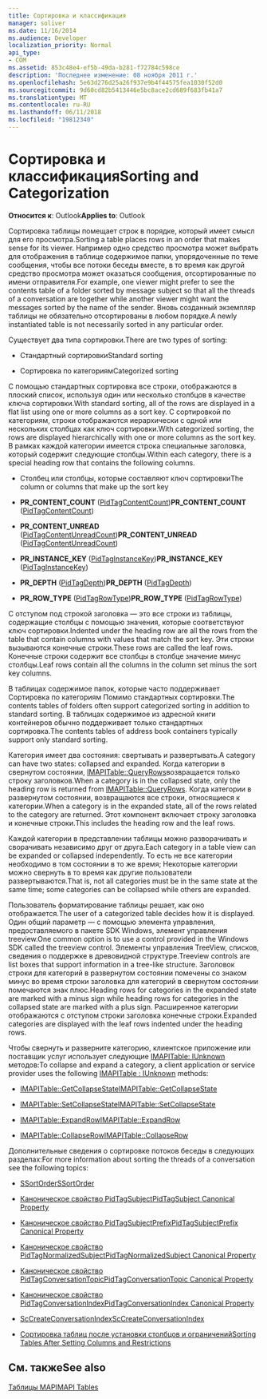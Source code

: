 ```yaml
---
title: Сортировка и классификация
manager: soliver
ms.date: 11/16/2014
ms.audience: Developer
localization_priority: Normal
api_type:
- COM
ms.assetid: 853c48e4-ef5b-49da-b281-f72784c598ce
description: 'Последнее изменение: 08 ноября 2011 г.'
ms.openlocfilehash: 5e63d276d25a26f937e9b4f44575fea1030f52d0
ms.sourcegitcommit: 9d60cd82b5413446e5bc8ace2cd689f683fb41a7
ms.translationtype: MT
ms.contentlocale: ru-RU
ms.lasthandoff: 06/11/2018
ms.locfileid: "19812340"
---
```

# <a name="sorting-and-categorization"></a><span data-ttu-id="38e9e-103">Сортировка и классификация</span><span class="sxs-lookup"><span data-stu-id="38e9e-103">Sorting and Categorization</span></span>

 
  
<span data-ttu-id="38e9e-104">**Относится к**: Outlook</span><span class="sxs-lookup"><span data-stu-id="38e9e-104">**Applies to**: Outlook</span></span> 
  
<span data-ttu-id="38e9e-105">Сортировка таблицы помещает строк в порядке, который имеет смысл для его просмотра.</span><span class="sxs-lookup"><span data-stu-id="38e9e-105">Sorting a table places rows in an order that makes sense for its viewer.</span></span> <span data-ttu-id="38e9e-106">Например одно средство просмотра может выбрать для отображения в таблице содержимое папки, упорядоченные по теме сообщения, чтобы все потоки беседы вместе, в то время как другой средство просмотра может оказаться сообщения, отсортированные по имени отправителя.</span><span class="sxs-lookup"><span data-stu-id="38e9e-106">For example, one viewer might prefer to see the contents table of a folder sorted by message subject so that all the threads of a conversation are together while another viewer might want the messages sorted by the name of the sender.</span></span> <span data-ttu-id="38e9e-107">Вновь созданный экземпляр таблицы не обязательно отсортированы в любом порядке.</span><span class="sxs-lookup"><span data-stu-id="38e9e-107">A newly instantiated table is not necessarily sorted in any particular order.</span></span> 
  
<span data-ttu-id="38e9e-108">Существует два типа сортировки.</span><span class="sxs-lookup"><span data-stu-id="38e9e-108">There are two types of sorting:</span></span>
  
- <span data-ttu-id="38e9e-109">Стандартный сортировки</span><span class="sxs-lookup"><span data-stu-id="38e9e-109">Standard sorting</span></span>
    
- <span data-ttu-id="38e9e-110">Сортировка по категориям</span><span class="sxs-lookup"><span data-stu-id="38e9e-110">Categorized sorting</span></span> 
    
<span data-ttu-id="38e9e-111">С помощью стандартных сортировка все строки, отображаются в плоский список, используя один или несколько столбцов в качестве ключа сортировки.</span><span class="sxs-lookup"><span data-stu-id="38e9e-111">With standard sorting, all of the rows are displayed in a flat list using one or more columns as a sort key.</span></span> <span data-ttu-id="38e9e-112">С сортировкой по категориям, строки отображаются иерархически с одной или нескольких столбцах как ключ сортировки.</span><span class="sxs-lookup"><span data-stu-id="38e9e-112">With categorized sorting, the rows are displayed hierarchically with one or more columns as the sort key.</span></span> <span data-ttu-id="38e9e-113">В рамках каждой категории имеется строка специальные заголовка, который содержит следующие столбцы.</span><span class="sxs-lookup"><span data-stu-id="38e9e-113">Within each category, there is a special heading row that contains the following columns.</span></span>
  
- <span data-ttu-id="38e9e-114">Столбец или столбцы, которые составляют ключ сортировки</span><span class="sxs-lookup"><span data-stu-id="38e9e-114">The column or columns that make up the sort key</span></span>
    
- <span data-ttu-id="38e9e-115">**PR_CONTENT_COUNT** ([PidTagContentCount](pidtagcontentcount-canonical-property.md))</span><span class="sxs-lookup"><span data-stu-id="38e9e-115">**PR_CONTENT_COUNT** ([PidTagContentCount](pidtagcontentcount-canonical-property.md))</span></span>
    
- <span data-ttu-id="38e9e-116">**PR_CONTENT_UNREAD** ([PidTagContentUnreadCount](pidtagcontentunreadcount-canonical-property.md))</span><span class="sxs-lookup"><span data-stu-id="38e9e-116">**PR_CONTENT_UNREAD** ([PidTagContentUnreadCount](pidtagcontentunreadcount-canonical-property.md))</span></span>
    
- <span data-ttu-id="38e9e-117">**PR_INSTANCE_KEY** ([PidTagInstanceKey](pidtaginstancekey-canonical-property.md))</span><span class="sxs-lookup"><span data-stu-id="38e9e-117">**PR_INSTANCE_KEY** ([PidTagInstanceKey](pidtaginstancekey-canonical-property.md))</span></span>
    
- <span data-ttu-id="38e9e-118">**PR_DEPTH** ([PidTagDepth](pidtagdepth-canonical-property.md))</span><span class="sxs-lookup"><span data-stu-id="38e9e-118">**PR_DEPTH** ([PidTagDepth](pidtagdepth-canonical-property.md))</span></span>
    
- <span data-ttu-id="38e9e-119">**PR_ROW_TYPE** ([PidTagRowType](pidtagrowtype-canonical-property.md))</span><span class="sxs-lookup"><span data-stu-id="38e9e-119">**PR_ROW_TYPE** ([PidTagRowType](pidtagrowtype-canonical-property.md))</span></span> 
    
<span data-ttu-id="38e9e-120">С отступом под строкой заголовка — это все строки из таблицы, содержащие столбцы с помощью значения, которые соответствуют ключ сортировки.</span><span class="sxs-lookup"><span data-stu-id="38e9e-120">Indented under the heading row are all the rows from the table that contain columns with values that match the sort key.</span></span> <span data-ttu-id="38e9e-121">Эти строки вызываются конечные строки.</span><span class="sxs-lookup"><span data-stu-id="38e9e-121">These rows are called the leaf rows.</span></span> <span data-ttu-id="38e9e-122">Конечные строки содержит все столбцы в столбце значение минус столбцы.</span><span class="sxs-lookup"><span data-stu-id="38e9e-122">Leaf rows contain all the columns in the column set minus the sort key columns.</span></span> 
  
<span data-ttu-id="38e9e-123">В таблицах содержимое папок, которые часто поддерживает Сортировка по категориям Помимо стандартных сортировки.</span><span class="sxs-lookup"><span data-stu-id="38e9e-123">The contents tables of folders often support categorized sorting in addition to standard sorting.</span></span> <span data-ttu-id="38e9e-124">В таблицах содержимое из адресной книги контейнеров обычно поддерживает только стандартных сортировка.</span><span class="sxs-lookup"><span data-stu-id="38e9e-124">The contents tables of address book containers typically support only standard sorting.</span></span> 
  
<span data-ttu-id="38e9e-125">Категория имеет два состояния: свертывать и развертывать.</span><span class="sxs-lookup"><span data-stu-id="38e9e-125">A category can have two states: collapsed and expanded.</span></span> <span data-ttu-id="38e9e-126">Когда категории в свернутом состоянии, [IMAPITable::QueryRows](imapitable-queryrows.md)возвращается только строку заголовков.</span><span class="sxs-lookup"><span data-stu-id="38e9e-126">When a category is in the collapsed state, only the heading row is returned from [IMAPITable::QueryRows](imapitable-queryrows.md).</span></span> <span data-ttu-id="38e9e-127">Когда категории в развернутом состоянии, возвращаются все строки, относящиеся к категории.</span><span class="sxs-lookup"><span data-stu-id="38e9e-127">When a category is in the expanded state, all of the rows related to the category are returned.</span></span> <span data-ttu-id="38e9e-128">Этот компонент включает строку заголовка и конечные строки.</span><span class="sxs-lookup"><span data-stu-id="38e9e-128">This includes the heading row and the leaf rows.</span></span> 
  
<span data-ttu-id="38e9e-129">Каждой категории в представлении таблицы можно разворачивать и сворачивать независимо друг от друга.</span><span class="sxs-lookup"><span data-stu-id="38e9e-129">Each category in a table view can be expanded or collapsed independently.</span></span> <span data-ttu-id="38e9e-130">То есть не все категории необходимо в том состоянии в то же время; Некоторые категории можно свернуть в то время как другие пользователи развертываются.</span><span class="sxs-lookup"><span data-stu-id="38e9e-130">That is, not all categories must be in the same state at the same time; some categories can be collapsed while others are expanded.</span></span> 
  
<span data-ttu-id="38e9e-131">Пользователь форматирование таблицы решает, как оно отображается.</span><span class="sxs-lookup"><span data-stu-id="38e9e-131">The user of a categorized table decides how it is displayed.</span></span> <span data-ttu-id="38e9e-132">Один общий параметр — с помощью элемента управления, предоставляемого в пакете SDK Windows, элемент управления treeview.</span><span class="sxs-lookup"><span data-stu-id="38e9e-132">One common option is to use a control provided in the Windows SDK called the treeview control.</span></span> <span data-ttu-id="38e9e-133">Элементы управления TreeView, списков, сведения о поддержке в древовидной структуре.</span><span class="sxs-lookup"><span data-stu-id="38e9e-133">Treeview controls are list boxes that support information in a tree-like structure.</span></span> <span data-ttu-id="38e9e-134">Заголовок строки для категорий в развернутом состоянии помечены со знаком минус во время строки заголовка для категорий в свернутом состоянии помечаются знак плюс.</span><span class="sxs-lookup"><span data-stu-id="38e9e-134">Heading rows for categories in the expanded state are marked with a minus sign while heading rows for categories in the collapsed state are marked with a plus sign.</span></span> <span data-ttu-id="38e9e-135">Расширенное категории отображаются с отступом строки заголовка конечные строки.</span><span class="sxs-lookup"><span data-stu-id="38e9e-135">Expanded categories are displayed with the leaf rows indented under the heading rows.</span></span> 
  
<span data-ttu-id="38e9e-136">Чтобы свернуть и разверните категорию, клиентское приложение или поставщик услуг использует следующие [IMAPITable: IUnknown](imapitableiunknown.md) методов:</span><span class="sxs-lookup"><span data-stu-id="38e9e-136">To collapse and expand a category, a client application or service provider uses the following [IMAPITable : IUnknown](imapitableiunknown.md) methods:</span></span> 
  
- [<span data-ttu-id="38e9e-137">IMAPITable::GetCollapseState</span><span class="sxs-lookup"><span data-stu-id="38e9e-137">IMAPITable::GetCollapseState</span></span>](imapitable-getcollapsestate.md)
    
- [<span data-ttu-id="38e9e-138">IMAPITable::SetCollapseState</span><span class="sxs-lookup"><span data-stu-id="38e9e-138">IMAPITable::SetCollapseState</span></span>](imapitable-setcollapsestate.md)
    
- [<span data-ttu-id="38e9e-139">IMAPITable::ExpandRow</span><span class="sxs-lookup"><span data-stu-id="38e9e-139">IMAPITable::ExpandRow</span></span>](imapitable-expandrow.md)
    
- [<span data-ttu-id="38e9e-140">IMAPITable::CollapseRow</span><span class="sxs-lookup"><span data-stu-id="38e9e-140">IMAPITable::CollapseRow</span></span>](imapitable-collapserow.md)
    
<span data-ttu-id="38e9e-141">Дополнительные сведения о сортировке потоков беседы в следующих разделах:</span><span class="sxs-lookup"><span data-stu-id="38e9e-141">For more information about sorting the threads of a conversation see the following topics:</span></span>
  
- [<span data-ttu-id="38e9e-142">SSortOrder</span><span class="sxs-lookup"><span data-stu-id="38e9e-142">SSortOrder</span></span>](ssortorder.md)
    
- [<span data-ttu-id="38e9e-143">Каноническое свойство PidTagSubject</span><span class="sxs-lookup"><span data-stu-id="38e9e-143">PidTagSubject Canonical Property</span></span>](pidtagsubject-canonical-property.md)
    
- [<span data-ttu-id="38e9e-144">Каноническое свойство PidTagSubjectPrefix</span><span class="sxs-lookup"><span data-stu-id="38e9e-144">PidTagSubjectPrefix Canonical Property</span></span>](pidtagsubjectprefix-canonical-property.md)
    
- [<span data-ttu-id="38e9e-145">Каноническое свойство PidTagNormalizedSubject</span><span class="sxs-lookup"><span data-stu-id="38e9e-145">PidTagNormalizedSubject Canonical Property</span></span>](pidtagnormalizedsubject-canonical-property.md)
    
- [<span data-ttu-id="38e9e-146">Каноническое свойство PidTagConversationTopic</span><span class="sxs-lookup"><span data-stu-id="38e9e-146">PidTagConversationTopic Canonical Property</span></span>](pidtagconversationtopic-canonical-property.md)
    
- [<span data-ttu-id="38e9e-147">Каноническое свойство PidTagConversationIndex</span><span class="sxs-lookup"><span data-stu-id="38e9e-147">PidTagConversationIndex Canonical Property</span></span>](pidtagconversationindex-canonical-property.md)
    
- [<span data-ttu-id="38e9e-148">ScCreateConversationIndex</span><span class="sxs-lookup"><span data-stu-id="38e9e-148">ScCreateConversationIndex</span></span>](sccreateconversationindex.md)
    
- [<span data-ttu-id="38e9e-149">Сортировка таблиц после установки столбцов и ограничений</span><span class="sxs-lookup"><span data-stu-id="38e9e-149">Sorting Tables After Setting Columns and Restrictions</span></span>](sorting-tables-after-setting-columns-and-restrictions.md)
    
## <a name="see-also"></a><span data-ttu-id="38e9e-150">См. также</span><span class="sxs-lookup"><span data-stu-id="38e9e-150">See also</span></span>



[<span data-ttu-id="38e9e-151">Таблицы MAPI</span><span class="sxs-lookup"><span data-stu-id="38e9e-151">MAPI Tables</span></span>](mapi-tables.md)

